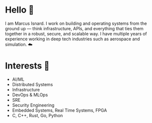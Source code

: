 # Hello  🤝
I am Marcus Isnard. I work on building and operating systems from the ground up — think infrastructure, APIs, and everything that ties them together in a robust, secure, and scalable way. I have multiple years of experience working in deep tech industries such as aerospace and simulation. ☁️

# Interests 🚀
- AI/ML
- Distributed Systems
- Infrastructure
- DevOps & MLOps
- SRE
- Security Engineering
- Embedded Systems, Real Time Systems, FPGA
- C, C++, Rust, Go, Python
